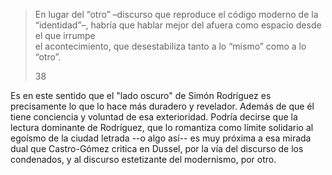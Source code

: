 > En lugar del “otro” –discurso que reproduce el código moderno de la  
> “identidad”–, habría que hablar mejor del afuera como espacio desde el que irrumpe  
> el acontecimiento, que desestabiliza tanto a lo “mismo” como a lo “otro”.
> 
> 38

Es en este sentido que el "lado oscuro" de Simón Rodríguez es precisamente lo que lo hace más duradero y revelador. Además de que él tiene conciencia y voluntad de esa exterioridad. Podría decirse que la lectura dominante de Rodríguez, que lo romantiza como límite solidario al egoísmo de la ciudad letrada --o algo así-- es muy próxima a esa mirada dual que Castro-Gómez critica en Dussel, por la vía del discurso de los condenados, y al discurso estetizante del modernismo, por otro.
